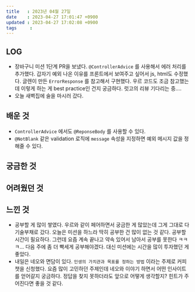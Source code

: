 ```yaml
---
title   : 2023년 04월 27일
date    : 2023-04-27 17:01:47 +0900
updated : 2023-04-27 17:02:08 +0900
tags     : 
---
```

## LOG
- 장바구니 미션 1단계 PR을 보냈다. `@ControllerAdvice` 를 사용해서 에러 처리를 추가했다. 갑자기 예외 나온 이유를 프론트에서 보여주고 싶어서 js, html도 수정했다. 글렌이 만든 `ErrorResponse` 를 참고해서 구현했다. 우르 코드도 조금 참고했는데 이렇게 하는 게 best practice인 건지 궁금하다. 럿고의 리뷰 기다리는 중....
- 오늘 새벽집에 술을 마시러 갔다.

## 배운 것
- `ControllerAdvice` 에서도 `@ReponseBody` 를 사용할 수 있다.
- `@NotBlank` 같은 validation 로직에 `message` 속성을 지정하면 예외 메시지 값을 정해줄 수 있다.

## 궁금한 것

## 어려웠던 것

## 느낀 것
- 공부할 게 많이 쌓였다. 우르와 같이 페어하면서 궁금한 게 많았는데 그게 그대로 다 기술부채로 갔다. 오늘은 미션을 하느라 딱히 공부한 건 많이 없는 것 같다. 공부할 시간이 필요하다. 그런데 요즘 계속 끝나고 약속 있어서 남아서 공부를 못한다 ㅋㅋㅋ... 다음 주에 좀 더 빡세게 공부해야겠다. 대신 미션에는 시간을 많이 투자했던 게 좋았다. 
- 내일은 네오와 면담이 있다. `인생의 가치관과 목표를 정하는 방법` 이라는 주제로 커피챗을 신청했다. 요즘 많이 고민하던 주제인데 네오와 이야기 하면서 어떤 인사이트를 얻어갈지 궁금하다. 정답을 찾지 못하더라도 앞으로 어떻게 생각할지? 힌트가 주어진다면 좋을 것 같다.